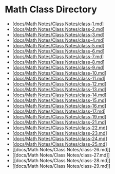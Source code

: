 # Math Class Directory
- [[docs/Math Notes/Class Notes/class-1.md]]
- [[docs/Math Notes/Class Notes/class-2.md]]
- [[docs/Math Notes/Class Notes/class-3.md]]
- [[docs/Math Notes/Class Notes/class-4.md]]
- [[docs/Math Notes/Class Notes/class-5.md]]
- [[docs/Math Notes/Class Notes/class-6.md]]
- [[docs/Math Notes/Class Notes/class-7.md]]
- [[docs/Math Notes/Class Notes/class-8.md]]
- [[docs/Math Notes/Class Notes/class-9.md]]
- [[docs/Math Notes/Class Notes/class-10.md]]
- [[docs/Math Notes/Class Notes/class-11.md]]
- [[docs/Math Notes/Class Notes/class-12.md]]
- [[docs/Math Notes/Class Notes/class-13.md]]
- [[docs/Math Notes/Class Notes/class-14.md]]
- [[docs/Math Notes/Class Notes/class-15.md]]
- [[docs/Math Notes/Class Notes/class-16.md]]
- [[docs/Math Notes/Class Notes/class-17.md]]
- [[docs/Math Notes/Class Notes/class-19.md]]
- [[docs/Math Notes/Class Notes/class-21.md]]
- [[docs/Math Notes/Class Notes/class-22.md]]
- [[docs/Math Notes/Class Notes/class-23.md]]
- [[docs/Math Notes/Class Notes/class-24.md]]
- [[docs/Math Notes/Class Notes/class-25.md]]
- [[docs/Math Notes/Class Notes/class-26.md]]
- [[docs/Math Notes/Class Notes/class-27.md]]
- [[docs/Math Notes/Class Notes/class-28.md]]
- [[docs/Math Notes/Class Notes/class-29.md]]



[//begin]: # "Autogenerated link references for markdown compatibility"
[docs/Math Notes/Class Notes/class-1.md]: class-1.md "Lesson 1"
[docs/Math Notes/Class Notes/class-2.md]: class-2.md "Lesson 2"
[docs/Math Notes/Class Notes/class-3.md]: class-3.md "Lesson 3"
[docs/Math Notes/Class Notes/class-4.md]: class-4.md "Lesson 4"
[docs/Math Notes/Class Notes/class-5.md]: class-5.md "Lesson 5"
[docs/Math Notes/Class Notes/class-6.md]: class-6.md "Lesson 6"
[docs/Math Notes/Class Notes/class-7.md]: class-7.md "Lesson 7"
[docs/Math Notes/Class Notes/class-8.md]: class-8.md "Lesson 8"
[docs/Math Notes/Class Notes/class-9.md]: class-9.md "Lesson 9"
[docs/Math Notes/Class Notes/class-10.md]: class-10.md "Lesson 10"
[docs/Math Notes/Class Notes/class-11.md]: class-11.md "Lesson 11"
[docs/Math Notes/Class Notes/class-12.md]: class-12.md "Lesson 12"
[docs/Math Notes/Class Notes/class-13.md]: class-13.md "Lesson 13"
[docs/Math Notes/Class Notes/class-14.md]: class-14.md "Lesson 14"
[docs/Math Notes/Class Notes/class-15.md]: class-15.md "Lesson 15"
[docs/Math Notes/Class Notes/class-16.md]: class-16.md "Lesson 16"
[docs/Math Notes/Class Notes/class-17.md]: class-17.md "Lesson 17"
[docs/Math Notes/Class Notes/class-19.md]: class-19.md "Lesson 19"
[docs/Math Notes/Class Notes/class-21.md]: class-21.md "Lesson 21"
[docs/Math Notes/Class Notes/class-22.md]: class-22.md "Lesson 22"
[docs/Math Notes/Class Notes/class-23.md]: class-23.md "Lesson 23"
[docs/Math Notes/Class Notes/class-24.md]: class-24.md "Lesson 24"
[docs/Math Notes/Class Notes/class-25.md]: class-25.md "Lesson 25"
[//end]: # "Autogenerated link references"
